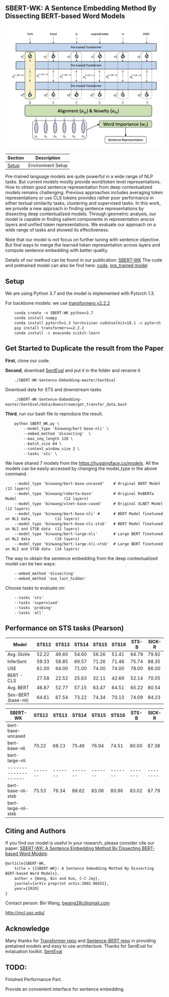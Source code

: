 ## SBERT-WK: A Sentence Embedding Method By Dissecting BERT-based Word Models
<p align="center">
<img src="figure1.png" alt="Paris" class="center" width="500">
</p>

| Section | Description |
|-|-|
| [Setup](#Setup) | Environment Setup |

Pre-trained language models are quite powerful in a wide range of NLP tasks. But current models mostly provide word/token level representations. How to obtain good sentence representation from deep contextualized models remains challenging. Previous approaches includes averaging token representations or use CLS tokens provides rather poor performance in either textual similarity tasks, clustering and supervised tasks. In this work, we provide a new approach in finding sentence representations by dissecting deep contextualized models. Through geometric analysis, our model is capable in finding salient components in representation arocss layers and unified token representations. We evaluate our approach on a wide range of tasks and showed its effectiveness.

Note that our model is not focus on further tuning with sentence objective. But find ways to merge the learned token representation across layers and compute sentence embedding with better quality.

Details of our method can be found in our publication: [SBERT-WK](https://arxiv.org/abs/2002.06652) The code and pretrained model can also be find here: [code](https://drive.google.com/drive/folders/1ldbNo1paTYHo8wbtfwII-DvXTD6rFSfr?usp=sharing), [pre_trained model](https://drive.google.com/open?id=1zRqluT2-R0VywWKE-HzMK2sOP3sNPhtY)

## Setup
We are using Python 3.7 and the model is implemented with Pytorch 1.3.

For backbone models: we use 
[transformers v2.2.2](https://github.com/huggingface/transformers)

```
    conda create -n SBERT-WK python=3.7
    conda install numpy
    conda install pytorch=1.3 torchvision cudatoolkit=10.1 -c pytorch
    pip install transformers==2.2.2
    conda install -c anaconda scikit-learn
```

## Get Started to Duplicate the result from the Paper

**First**, clone our code.

**Second**, download [SentEval](https://github.com/facebookresearch/SentEval) and put it in the folder and rename it 
```
    ./SBERT-WK-Sentence-Embedding-master/SentEval
```
Download data for STS and downstream tasks
```
    ./SBERT-WK-Sentence-Embedding-master/SentEval/data/downstream/get_transfer_data.bash
```

**Third**, run our bash file to reproduce the result.
```
    python SBERT_WK.py \
        --model_type 'binwang/bert-base-nli' \
        --embed_method 'dissecting'  \
        --max_seq_length 128 \
        --batch_size 64 \
        --context_window_size 2 \
        --tasks 'sts' \
```
We have shared 7 models from the https://huggingface.co/models. All the models can be easily accessed by changing the model_type in the above command.
```
    --model_type 'binwang/bert-base-uncased'    # Original BERT Model                        (12 layers)
    --model_type 'binwang/roberta-base'         # Original RoBERTa Model                     (12 layers)
    --model_type 'binwang/xlnet-base-cased'     # Original XLNET Model                       (12 layers)
    --model_type 'binwang/bert-base-nli' #      # BERT Model finetuned on NLI data           (12 layers)
    --model_type 'binwang/bert-base-nli-stsb'   # BERT Model finetuned on NLI and STSB data  (12 layers)
    --model_type 'binwang/bert-large-nli'       # Large BERT finetuned on NLI data           (24 layers)
    --model_type 'binwang/bert-large-nli-stsb'  # Large BERT finetuned on NLI and STSB data  (24 layers)
```
The way to obtain the sentence embedding from the deep contextualized model can be two ways:
```
    --embed_method 'dissecting'
    --embed_method 'ave_last_hidden'
```
Choose tasks to evaluate on:
```
    --tasks 'sts'
    --tasks 'supervised'
    --tasks 'probing'
    --tasks 'all'
```

## Performance on STS tasks (Pearson)

|    Model        | STS12 | STS13 | STS14 | STS15 | STS16 | STS-B | SICK-R |
|-----------------|-------|-------|-------|-------|-------|-------|--------| 
| Avg. GloVe      | 52.22 | 49.60 | 54.60 | 56.26 | 51.41 | 64.79 | 79.92  | 
| InferSent       | 59.33 | 58.85 | 69.57 | 71.26 | 71.46 | 75.74 | 88.35  |
| USE             | 61.00 | 64.00 | 71.00 | 74.00 | 74.00 | 78.00 | 86.00  |
| BERT - CLS      | 27.58 | 22.52 | 25.63 | 32.11 | 42.69 | 52.14 | 70.05  |
| Avg. BERT       | 46.87 | 52.77 | 57.15 | 63.47 | 64.51 | 65.22 | 80.54  |
| Sen-BERT (base-nli)| 64.61 | 67.54 | 73.22 | 74.34 | 70.13 | 74.09 | 84.23  |

|    **SBERT-WK**    | STS12 | STS13 | STS14 | STS15 | STS16 | STS-B | SICK-R |
|--------------------|-------|-------|-------|-------|-------|-------|--------| 
| bert-base-uncased  |
| bert-base-nli      | 70.22 | 68.13 | 75.46 | 76.94 | 74.51 | 80.00 | 87.38  |
| bert-large-nli     | 
|--------------------|-------|-------|-------|-------|-------|-------|--------| 
| bert-base-nli-stsb | 75.53 | 76.34 | 88.62 | 83.06 | 80.96 | 83.02 | 87.79  |
| bert-large-nli-stsb|


## Citing and Authors
If you find our model is useful in your research, please consider cite our paper: [SBERT-WK: A Sentence Embedding Method By Dissecting BERT-based Word Models](https://arxiv.org/abs/2002.06652):

``` 
@article{SBERT-WK,
    title = {{SBERT-WK}: A Sentence Embedding Method By Dissecting BERT-based Word Models},
    author = {Wang, Bin and Kuo, C-C Jay},
    journal={arXiv preprint arXiv:2002.06652},
    year={2020}
}
```

Contact person: Bin Wang, bwang28c@gmail.com

http://mcl.usc.edu/



## Acknowledge

Many thanks for [Transformer repo](https://github.com/huggingface/transformers) and [Sentence-BERT repo](https://github.com/UKPLab/sentence-transformers) in providing pretained models and easy to use architecture.
Thanks for SentEval for evlaluation toolkit. [SentEval](https://github.com/facebookresearch/SentEval)


## TODO:
Finished Performance Part.

Provide an convenient interface for sentence embedding.
